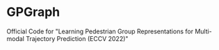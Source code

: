 # GPGraph
Official Code for "Learning Pedestrian Group Representations for Multi-modal Trajectory Prediction (ECCV 2022)"
